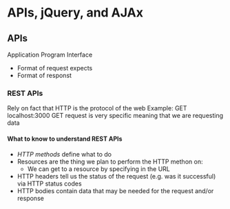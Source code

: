 # APIs, jQuery, and AJAx
## APIs
Application Program Interface
* Format of request expects
* Format of responst
### REST APIs
Rely on fact that HTTP is the protocol of the web
Example: GET localhost:3000
GET request is very specific meaning that we are requesting data
#### What to know to understand REST APIs
* *HTTP methods* define what to do
* Resources are the thing we plan to perform the HTTP methon on:
  - We can get to a resource by specifying in the URL
* HTTP headers tell us the status of the request (e.g. was it successful) via HTTP status codes
* HTTP bodies contain data that may be needed for the request and/or response
